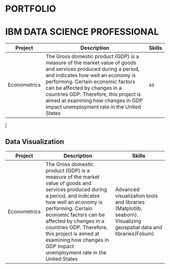 # PORTFOLIO


# IBM DATA SCIENCE PROFESSIONAL 




|Project     |Description    |Skills|     
|------------| --------------|-------|
|Econometrics| The Gross domestic product (GDP) is a measure of the market value of goods and services produced during a period, and indicates how well an economy is performing. Certain economic factors can be affected by changes in a countries GDP. Therefore, this project is aimed at examining how changes in GDP impact unemployment rate in the United States|ss|
|


## Data Visualization
|Project     |Description    |Skills|     
|------------| --------------|-------|
|Econometrics| The Gross domestic product (GDP) is a measure of the market value of goods and services produced during a period, and indicates how well an economy is performing. Certain economic factors can be affected by changes in a countries GDP. Therefore, this project is aimed at examining how changes in GDP impact unemployment rate in the United States|Advanced visualization tools and libraries (Matplotlib, seaborn). Visualizing geospatial data and libraries(Folium) |
